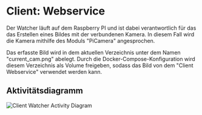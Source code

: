 # Client: Webservice

Der Watcher läuft auf dem Raspberry PI und ist dabei verantwortlich für das das Erstellen eines Bildes mit der verbundenen Kamera. In diesem Fall wird die Kamera mithilfe des Moduls "PiCamera" angesprochen.


Das erfasste Bild wird in dem aktuellen Verzeichnis unter dem Namen "current_cam.png" abelegt. Durch die Docker-Compose-Konfiguration wird diesem Verzeichnis als Volume freigeben, sodass das Bild von dem "Client Webservice" verwendet werden kann.

## Aktivitätsdiagramm
![Client Watcher Activity Diagram](./doc/client_watcher_activity_diagram.png)
